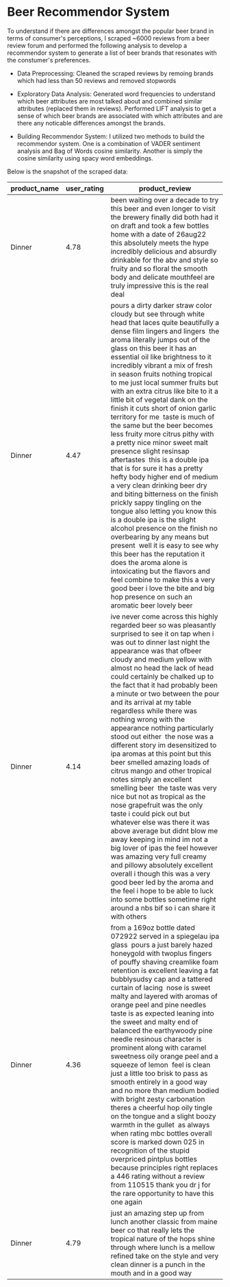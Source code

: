 # Beer Recommendor System

To understand if there are differences amongst the popular beer brand in terms of consumer's perceptions, I scraped ~6000 reviews from a beer review forum and performed the following analysis to develop a recommendor system to generate a list of beer brands that resonates with the constumer's preferences.

- Data Preprocessing: 
Cleaned the scraped reviews by remoing brands which had less than 50 reviews and removed stopwords

- Exploratory Data Analysis:
Generated word frequencies to understand which beer attributes are most talked about and combined similar attributes (replaced them in reviews). Performed LIFT analysis to get a sense of which beer brands are associated with which attributes and are there any noticable differences amongst the brands.

- Building Recommendor System:
I utilized two methods to build the recommendor system. One is a combination of VADER sentiment analysis and Bag of Words cosine similarity. Another is simply the cosine similarity using spacy word embeddings.


Below is the snapshot of the scraped data:

| product\_name | user\_rating | product\_review                                                                                                                                                                                                                                                                                                                                                                                                                                                                                                                                                                                                                                                                                                                                                                                                                                                                                                                                                                                                                                                                                                                                                                                               |
| ------------- | ------------ | ------------------------------------------------------------------------------------------------------------------------------------------------------------------------------------------------------------------------------------------------------------------------------------------------------------------------------------------------------------------------------------------------------------------------------------------------------------------------------------------------------------------------------------------------------------------------------------------------------------------------------------------------------------------------------------------------------------------------------------------------------------------------------------------------------------------------------------------------------------------------------------------------------------------------------------------------------------------------------------------------------------------------------------------------------------------------------------------------------------------------------------------------------------------------------------------------------------- |
| Dinner        | 4.78         | been waiting over a decade to try this beer and even longer to visit the brewery finally did both had it on draft and took a few bottles home with a date of 26aug22 this absolutely meets the hype incredibly delicious and absurdly drinkable for the abv and style so fruity and so floral the smooth body and delicate mouthfeel are truly impressive this is the real deal                                                                                                                                                                                                                                                                                                                                                                                                                                                                                                                                                                                                                                                                                                                                                                                                                               |
| Dinner        | 4.47         | pours a dirty darker straw color cloudy but see through white head that laces quite beautifully a dense film lingers and lingers  the aroma literally jumps out of the glass on this beer it has an essential oil like brightness to it incredibly vibrant a mix of fresh in season fruits nothing tropical to me just local summer fruits but with an extra citrus like bite to it a little bit of vegetal dank on the finish it cuts short of onion garlic territory for me  taste is much of the same but the beer becomes less fruity more citrus pithy with a pretty nice minor sweet malt presence slight resinsap aftertastes  this is a double ipa that is for sure it has a pretty hefty body higher end of medium a very clean drinking beer dry and biting bitterness on the finish prickly sappy tingling on the tongue also letting you know this is a double ipa is the slight alcohol presence on the finish no overbearing by any means but present  well it is easy to see why this beer has the reputation it does the aroma alone is intoxicating but the flavors and feel combine to make this a very good beer i love the bite and big hop presence on such an aromatic beer lovely beer |
| Dinner        | 4.14         | ive never come across this highly regarded beer so was pleasantly surprised to see it on tap when i was out to dinner last night the appearance was that ofbeer cloudy and medium yellow with almost no head the lack of head could certainly be chalked up to the fact that it had probably been a minute or two between the pour and its arrival at my table regardless while there was nothing wrong with the appearance nothing particularly stood out either  the nose was a different story im desensitized to ipa aromas at this point but this beer smelled amazing loads of citrus mango and other tropical notes simply an excellent smelling beer  the taste was very nice but not as tropical as the nose grapefruit was the only taste i could pick out but whatever else was there it was above average but didnt blow me away keeping in mind im not a big lover of ipas the feel however was amazing very full creamy and pillowy absolutely excellent  overall i though this was a very good beer led by the aroma and the feel i hope to be able to luck into some bottles sometime right around a nbs bif so i can share it with others                                                    |
| Dinner        | 4.36         | from a 169oz bottle dated 072922 served in a spiegelau ipa glass  pours a just barely hazed honeygold with twoplus fingers of pouffy shaving creamlike foam retention is excellent leaving a fat bubblysudsy cap and a tattered curtain of lacing  nose is sweet malty and layered with aromas of orange peel and pine needles  taste is as expected leaning into the sweet and malty end of balanced the earthywoody pine needle resinous character is prominent along with caramel sweetness oily orange peel and a squeeze of lemon  feel is clean just a little too brisk to pass as smooth entirely in a good way and no more than medium bodied with bright zesty carbonation theres a cheerful hop oily tingle on the tongue and a slight boozy warmth in the gullet  as always when rating mbc bottles overall score is marked down 025 in recognition of the stupid overpriced pintplus bottles because principles right replaces a 446 rating without a review from 110515 thank you dr j for the rare opportunity to have this one again                                                                                                                                                           |
| Dinner        | 4.79         | just an amazing step up from lunch another classic from maine beer co that really lets the tropical nature of the hops shine through where lunch is a mellow refined take on the style and very clean dinner is a punch in the mouth and in a good way                                                                                                                                                                                                                                                                                                                                                                                                                                                                                                                                                                                                                                                                                                                                                                                                                                                                                                                                                        |




